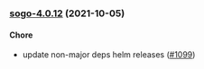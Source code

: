
<a name="sogo-4.0.12"></a>
### [sogo-4.0.12](https://github.com/truecharts/apps/compare/sogo-4.0.11...sogo-4.0.12) (2021-10-05)

#### Chore

* update non-major deps helm releases ([#1099](https://github.com/truecharts/apps/issues/1099))
